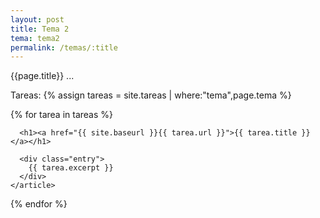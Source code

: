 ```yaml
---
layout: post
title: Tema 2
tema: tema2
permalink: /temas/:title
---
```


{{page.title}}
...

Tareas:
{% assign tareas = site.tareas | where:"tema",page.tema %}

<div class="posts">
  {% for tarea in tareas %}
    <article class="post">

      <h1><a href="{{ site.baseurl }}{{ tarea.url }}">{{ tarea.title }}</a></h1>

      <div class="entry">
        {{ tarea.excerpt }}
      </div>
    </article>
  {% endfor %}
</div>